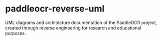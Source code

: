 # paddleocr-reverse-uml
UML diagrams and architecture documentation of the PaddleOCR project, created through reverse engineering for research and educational purposes.
